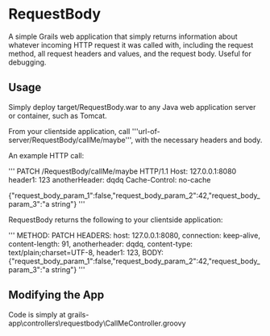 # RequestBody
A simple Grails web application that simply returns information about whatever incoming HTTP request it was called with, including the request method, all request headers and values, and the request body. Useful for debugging.

## Usage
Simply deploy target/RequestBody.war to any Java web application server or container, such as Tomcat.

From your clientside application, call '''url-of-server/RequestBody/callMe/maybe''', with the necessary headers and body.

An example HTTP call:

'''
PATCH /RequestBody/callMe/maybe HTTP/1.1
Host: 127.0.0.1:8080
header1: 123
anotherHeader: dqdq
Cache-Control: no-cache

{"request_body_param_1":false,"request_body_param_2":42,"request_body_param_3":"a string"}
'''

RequestBody returns the following to your clientside application:

'''
METHOD: PATCH
HEADERS:
host: 127.0.0.1:8080, connection: keep-alive, content-length: 91, anotherheader: dqdq, content-type: text/plain;charset=UTF-8, header1: 123, 
BODY:
{"request_body_param_1":false,"request_body_param_2":42,"request_body_param_3":"a string"}
'''


## Modifying the App

Code is simply at grails-app\controllers\requestbody\CallMeController.groovy 
